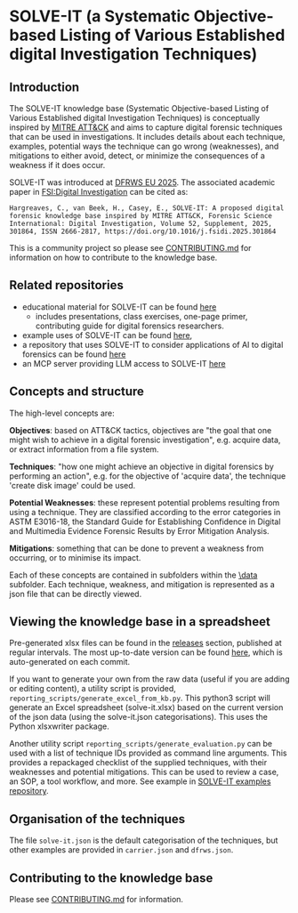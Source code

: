 # SOLVE-IT (a Systematic Objective-based Listing of Various Established digital Investigation Techniques)

## Introduction
The SOLVE-IT knowledge base (Systematic Objective-based Listing of Various Established digital Investigation Techniques) is conceptually inspired by [MITRE ATT&CK](https://attack.mitre.org/matrices/enterprise/) and aims to capture digital forensic techniques that can be used in investigations. It includes details about each technique, examples, potential ways the technique can go wrong (weaknesses), and mitigations to either avoid, detect, or minimize the consequences of a weakness if it does occur.

SOLVE-IT was introduced at [DFRWS EU 2025](https://dfrws.org/presentation/solve-it-a-proposed-digital-forensic-knowledge-base-inspired-by-mitre-attck/). The associated academic paper in [FSI:Digital Investigation](https://www.sciencedirect.com/science/article/pii/S2666281725000034) can be cited as:

```Hargreaves, C., van Beek, H., Casey, E., SOLVE-IT: A proposed digital forensic knowledge base inspired by MITRE ATT&CK, Forensic Science International: Digital Investigation, Volume 52, Supplement, 2025, 301864, ISSN 2666-2817, https://doi.org/10.1016/j.fsidi.2025.301864```

This is a community project so please see [CONTRIBUTING.md](CONTRIBUTING.md) for information on how to contribute to the knowledge base.

## Related repositories

- educational material for SOLVE-IT can be found [here](https://github.com/SOLVE-IT-DF/solve-it-education)
   - includes presentations, class exercises, one-page primer, contributing guide for digital forensics researchers.
- example uses of SOLVE-IT can be found [here](https://github.com/SOLVE-IT-DF/solve-it-examples), 
- a repository that uses SOLVE-IT to consider applications of AI to digital forensics can be found [here](https://github.com/SOLVE-IT-DF/solve-it-applications-ai-review)
- an MCP server providing LLM access to SOLVE-IT [here](https://github.com/CKE-Proto/solve_it_mcp) 

## Concepts and structure
The high-level concepts are:

**Objectives**: based on ATT&CK tactics, objectives are "the goal that one might wish to achieve in a digital forensic investigation", e.g. acquire data, or extract information from a file system.

**Techniques**: "how one might achieve an objective in digital forensics by performing an action", e.g. for the objective of 'acquire data', the technique 'create disk image' could be used.

**Potential Weaknesses**: these represent potential problems resulting from using a technique. They are classified according to the error categories in ASTM E3016-18, the Standard Guide for Establishing Confidence in Digital and Multimedia Evidence Forensic Results by Error Mitigation Analysis.

**Mitigations**: something that can be done to prevent a weakness from occurring, or to minimise its impact.


Each of these concepts are contained in subfolders within the [\data](https://github.com/SOLVE-IT-DF/solve-it/tree/main/data) subfolder. Each technique, weakness, and mitigation is represented as a json file that can be directly viewed.

## Viewing the knowledge base in a spreadsheet

Pre-generated xlsx files can be found in the [releases](https://github.com/SOLVE-IT-DF/solve-it/releases) section, published at regular intervals. The most up-to-date version can be found [here](https://github.com/SOLVE-IT-DF/solve-it/blob/main/.repo_info/solve-it-latest.xlsx), which is auto-generated on each commit.


If you want to generate your own from the raw data (useful if you are adding or editing content), a utility script is provided, `reporting_scripts/generate_excel_from_kb.py`. This python3 script will generate an Excel spreadsheet (solve-it.xlsx) based on the current version of the json data (using the solve-it.json categorisations). This uses the Python xlsxwriter package. 


Another utility script `reporting_scripts/generate_evaluation.py` can be used with a list of technique IDs provided as command line arguments. This provides a repackaged checklist of the supplied techniques, with their weaknesses and potential mitigations. This can be used to review a case, an SOP, a tool workflow, and more. See example in [SOLVE-IT examples repository](https://github.com/SOLVE-IT-DF/solve-it-examples/tree/main/forensic_workflow_example_forensic_imaging).

## Organisation of the techniques
The file `solve-it.json` is the default categorisation of the techniques, but other examples are provided in `carrier.json` and `dfrws.json`.


## Contributing to the knowledge base

Please see [CONTRIBUTING.md](CONTRIBUTING.md) for information.
